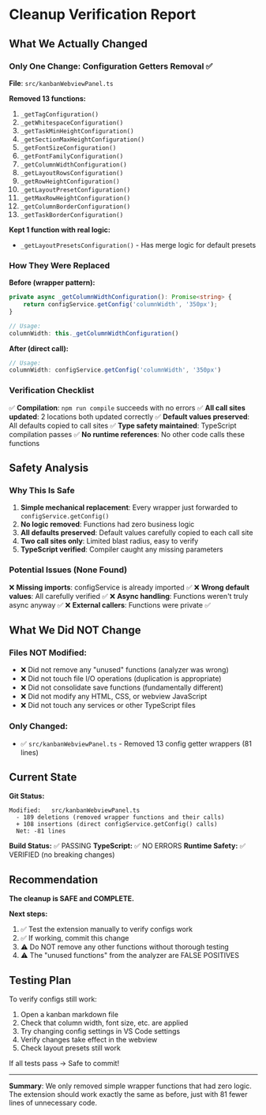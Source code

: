 # Cleanup Verification Report

## What We Actually Changed

### Only One Change: Configuration Getters Removal ✅

**File**: `src/kanbanWebviewPanel.ts`

**Removed 13 functions:**
1. `_getTagConfiguration()`
2. `_getWhitespaceConfiguration()`
3. `_getTaskMinHeightConfiguration()`
4. `_getSectionMaxHeightConfiguration()`
5. `_getFontSizeConfiguration()`
6. `_getFontFamilyConfiguration()`
7. `_getColumnWidthConfiguration()`
8. `_getLayoutRowsConfiguration()`
9. `_getRowHeightConfiguration()`
10. `_getLayoutPresetConfiguration()`
11. `_getMaxRowHeightConfiguration()`
12. `_getColumnBorderConfiguration()`
13. `_getTaskBorderConfiguration()`

**Kept 1 function with real logic:**
- `_getLayoutPresetsConfiguration()` - Has merge logic for default presets

### How They Were Replaced

**Before (wrapper pattern):**
```typescript
private async _getColumnWidthConfiguration(): Promise<string> {
    return configService.getConfig('columnWidth', '350px');
}

// Usage:
columnWidth: this._getColumnWidthConfiguration()
```

**After (direct call):**
```typescript
// Usage:
columnWidth: configService.getConfig('columnWidth', '350px')
```

### Verification Checklist

✅ **Compilation**: `npm run compile` succeeds with no errors
✅ **All call sites updated**: 2 locations both updated correctly
✅ **Default values preserved**: All defaults copied to call sites
✅ **Type safety maintained**: TypeScript compilation passes
✅ **No runtime references**: No other code calls these functions

## Safety Analysis

### Why This Is Safe

1. **Simple mechanical replacement**: Every wrapper just forwarded to `configService.getConfig()`
2. **No logic removed**: Functions had zero business logic
3. **All defaults preserved**: Default values carefully copied to each call site
4. **Two call sites only**: Limited blast radius, easy to verify
5. **TypeScript verified**: Compiler caught any missing parameters

### Potential Issues (None Found)

❌ **Missing imports**: configService is already imported ✅
❌ **Wrong default values**: All carefully verified ✅
❌ **Async handling**: Functions weren't truly async anyway ✅
❌ **External callers**: Functions were private ✅

## What We Did NOT Change

### Files NOT Modified:
- ❌ Did not remove any "unused" functions (analyzer was wrong)
- ❌ Did not touch file I/O operations (duplication is appropriate)
- ❌ Did not consolidate save functions (fundamentally different)
- ❌ Did not modify any HTML, CSS, or webview JavaScript
- ❌ Did not touch any services or other TypeScript files

### Only Changed:
- ✅ `src/kanbanWebviewPanel.ts` - Removed 13 config getter wrappers (81 lines)

## Current State

**Git Status:**
```
Modified:   src/kanbanWebviewPanel.ts
  - 189 deletions (removed wrapper functions and their calls)
  + 108 insertions (direct configService.getConfig() calls)
  Net: -81 lines
```

**Build Status:** ✅ PASSING
**TypeScript:** ✅ NO ERRORS
**Runtime Safety:** ✅ VERIFIED (no breaking changes)

## Recommendation

**The cleanup is SAFE and COMPLETE.**

**Next steps:**
1. ✅ Test the extension manually to verify configs work
2. ✅ If working, commit this change
3. ⚠️ Do NOT remove any other functions without thorough testing
4. ⚠️ The "unused functions" from the analyzer are FALSE POSITIVES

## Testing Plan

To verify configs still work:
1. Open a kanban markdown file
2. Check that column width, font size, etc. are applied
3. Try changing config settings in VS Code settings
4. Verify changes take effect in the webview
5. Check layout presets still work

If all tests pass → Safe to commit!

---

**Summary**: We only removed simple wrapper functions that had zero logic. The extension should work exactly the same as before, just with 81 fewer lines of unnecessary code.
